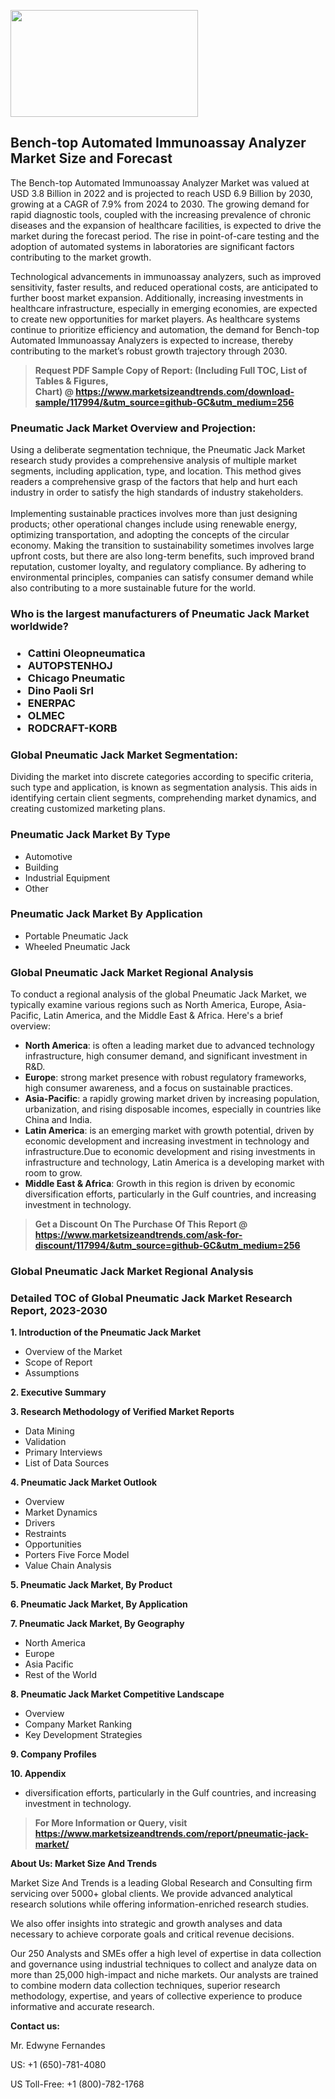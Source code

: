 <p><img class="alignnone size-medium wp-image-20088" src="https://ffe5etoiles.com/wp-content/uploads/2024/12/MST1-300x171.png" alt="" width="300" height="171" /></p><h2>Bench-top Automated Immunoassay Analyzer Market Size and Forecast</h2><p>The Bench-top Automated Immunoassay Analyzer Market was valued at USD 3.8 Billion in 2022 and is projected to reach USD 6.9 Billion by 2030, growing at a CAGR of 7.9% from 2024 to 2030. The growing demand for rapid diagnostic tools, coupled with the increasing prevalence of chronic diseases and the expansion of healthcare facilities, is expected to drive the market during the forecast period. The rise in point-of-care testing and the adoption of automated systems in laboratories are significant factors contributing to the market growth.</p><p>Technological advancements in immunoassay analyzers, such as improved sensitivity, faster results, and reduced operational costs, are anticipated to further boost market expansion. Additionally, increasing investments in healthcare infrastructure, especially in emerging economies, are expected to create new opportunities for market players. As healthcare systems continue to prioritize efficiency and automation, the demand for Bench-top Automated Immunoassay Analyzers is expected to increase, thereby contributing to the market’s robust growth trajectory through 2030.</p></p><blockquote id="" class=""><strong>Request PDF Sample Copy of Report: (Including Full TOC, List of Tables &amp; Figures, Chart)&nbsp;@&nbsp;<strong><a href="https://www.marketsizeandtrends.com/download-sample/117994/&utm_source=github-GC&utm_medium=256" target="_blank">https://www.marketsizeandtrends.com/download-sample/117994/&utm_source=github-GC&utm_medium=256</a></strong></strong></blockquote><h3 id="" class="">Pneumatic Jack Market&nbsp;Overview and Projection:</h3><p id="" class="">Using a deliberate segmentation technique, the Pneumatic Jack Market research study provides a comprehensive analysis of multiple market segments, including application, type, and location. This method gives readers a comprehensive grasp of the factors that help and hurt each industry in order to satisfy the high standards of industry stakeholders. <br /> <br />Implementing sustainable practices involves more than just designing products; other operational changes include using renewable energy, optimizing transportation, and adopting the concepts of the circular economy. Making the transition to sustainability sometimes involves large upfront costs, but there are also long-term benefits, such improved brand reputation, customer loyalty, and regulatory compliance. By adhering to environmental principles, companies can satisfy consumer demand while also contributing to a more sustainable future for the world.</p><h3 id="" class="">Who is the largest manufacturers of&nbsp;Pneumatic Jack Market worldwide?</h3><h3 class=""><p><ul><li>Cattini Oleopneumatica </li><li> AUTOPSTENHOJ </li><li> Chicago Pneumatic </li><li> Dino Paoli Srl </li><li> ENERPAC </li><li> OLMEC </li><li> RODCRAFT-KORB</li></ul></p></h3><h3 id="" class="">Global&nbsp;Pneumatic Jack Market Segmentation:</h3><p id="" class="">Dividing the market into discrete categories according to specific criteria, such type and application, is known as segmentation analysis. This aids in identifying certain client segments, comprehending market dynamics, and creating customized marketing plans.</p><h3 id="" class="">Pneumatic Jack Market&nbsp;By Type</h3><p><p><ul><li>Automotive</li><li> Building</li><li> Industrial Equipment</li><li> Other</p></li></ul></p></p><h3 id="" class="">Pneumatic Jack Market&nbsp;By Application</h3><p class=""><p><ul><li>Portable Pneumatic Jack</li><li> Wheeled Pneumatic Jack</li></ul></p></p><h3 id="" class="">Global Pneumatic Jack Market Regional Analysis</h3><p id="" class="">To conduct a regional analysis of the global Pneumatic Jack Market, we typically examine various regions such as North America, Europe, Asia-Pacific, Latin America, and the Middle East &amp; Africa. Here's a brief overview:</p><ul><li><strong>North America</strong>: is often a leading market due to advanced technology infrastructure, high consumer demand, and significant investment in R&amp;D.</li><li><strong>Europe</strong>: strong market presence with robust regulatory frameworks, high consumer awareness, and a focus on sustainable practices.</li><li><strong>Asia-Pacific</strong>: a rapidly growing market driven by increasing population, urbanization, and rising disposable incomes, especially in countries like China and India.</li><li><strong>Latin America</strong>: is an emerging market with growth potential, driven by economic development and increasing investment in technology and infrastructure.Due to economic development and rising investments in infrastructure and technology, Latin America is a developing market with room to grow.</li><li><strong>Middle East &amp; Africa</strong>: Growth in this region is driven by economic diversification efforts, particularly in the Gulf countries, and increasing investment in technology.</li></ul><blockquote id="" class=""><strong>Get a Discount On The Purchase Of This Report @ <strong><a href="https://www.marketsizeandtrends.com/ask-for-discount/117994/&utm_source=github-GC&utm_medium=256" target="_blank">https://www.marketsizeandtrends.com/ask-for-discount/117994/&utm_source=github-GC&utm_medium=256</a></strong></strong></blockquote><h3 id="" class="">Global Pneumatic Jack Market Regional Analysis</h3><h3 id="" class="">Detailed TOC of Global Pneumatic Jack Market Research Report, 2023-2030</h3><p id="" class=""><strong>1. Introduction of the Pneumatic Jack Market</strong></p><ul><li>Overview of the Market</li><li>Scope of Report</li><li>Assumptions</li></ul><p id="" class=""><strong>2. Executive Summary</strong></p><p id="" class=""><strong>3. Research Methodology of Verified Market Reports</strong></p><ul><li>Data Mining</li><li>Validation</li><li>Primary Interviews</li><li>List of Data Sources</li></ul><p id="" class=""><strong>4. Pneumatic Jack Market Outlook</strong></p><ul><li>Overview</li><li>Market Dynamics</li><li>Drivers</li><li>Restraints</li><li>Opportunities</li><li>Porters Five Force Model</li><li>Value Chain Analysis</li></ul><p id="" class=""><strong>5. Pneumatic Jack Market, By Product</strong></p><p id="" class=""><strong>6. Pneumatic Jack Market, By Application</strong></p><p id="" class=""><strong>7. Pneumatic Jack Market, By Geography</strong></p><ul><li>North America</li><li>Europe</li><li>Asia Pacific</li><li>Rest of the World</li></ul><p id="" class=""><strong>8. Pneumatic Jack Market Competitive Landscape</strong></p><ul><li>Overview</li><li>Company Market Ranking</li><li>Key Development Strategies</li></ul><p id="" class=""><strong>9. Company Profiles</strong></p><p id="" class=""><strong>10. Appendix</strong></p><ul><li>diversification efforts, particularly in the Gulf countries, and increasing investment in technology.</li></ul><blockquote id="" class=""><strong>For More Information or Query, visit <strong><strong><a href="https://www.marketsizeandtrends.com/report/pneumatic-jack-market/" target="_blank">https://www.marketsizeandtrends.com/report/pneumatic-jack-market/</a></strong></strong></strong></blockquote><p id="" class=""><strong>About Us: Market Size And Trends</strong></p><p id="" class="">Market Size And Trends is a leading Global Research and Consulting firm servicing over 5000+ global clients. We provide advanced analytical research solutions while offering information-enriched research studies.</p><p id="" class="">We also offer insights into strategic and growth analyses and data necessary to achieve corporate goals and critical revenue decisions.</p><p id="" class="">Our 250 Analysts and SMEs offer a high level of expertise in data collection and governance using industrial techniques to collect and analyze data on more than 25,000 high-impact and niche markets. Our analysts are trained to combine modern data collection techniques, superior research methodology, expertise, and years of collective experience to produce informative and accurate research.</p><p id="" class=""><strong>Contact us:</strong></p><p id="" class="">Mr. Edwyne Fernandes</p><p id="" class="">US: +1 (650)-781-4080</p><p id="" class="">US Toll-Free: +1 (800)-782-1768</p>
